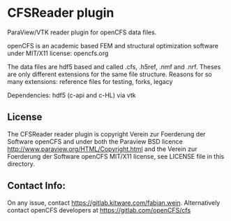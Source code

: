 # CFSReader plugin

ParaView/VTK reader plugin for openCFS data files.

openCFS is an academic based FEM and structural optimization software under MIT/X11 license: opencfs.org

The data files are hdf5 based and called .cfs, .h5ref, .nmf and .nrf.
Theses are only different extensions for the same file structure.
Reasons for so many extensions: reference files for testing, forks, legacy

Dependencies: hdf5 (c-api and c-HL) via vtk

## License

The CFSReader reader plugin is copyright Verein zur Foerderung der Software openCFS
and under both the Paraview BSD licence http://www.paraview.org/HTML/Copyright.html and the Verein zur Foerderung der Software openCFS MIT/X11 license, see LICENSE file in this directory.

## Contact Info:

On any issue, contact https://gitlab.kitware.com/fabian.wein.
Alternatively contact openCFS developers at https://gitlab.com/openCFS/cfs
